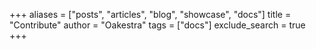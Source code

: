 +++
aliases = ["posts", "articles", "blog", "showcase", "docs"]
title = "Contribute"
author = "Oakestra"
tags = ["docs"]
exclude_search = true
+++
